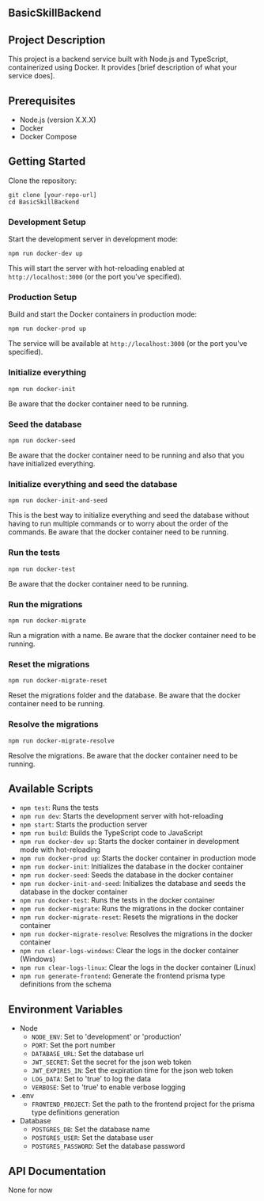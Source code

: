 ## BasicSkillBackend

## Project Description
This project is a backend service built with Node.js and TypeScript, containerized using Docker. It provides [brief description of what your service does].

## Prerequisites
- Node.js (version X.X.X)
- Docker
- Docker Compose

## Getting Started

Clone the repository:
   ```
   git clone [your-repo-url]
   cd BasicSkillBackend
   ```

### Development Setup

Start the development server in development mode:
   ```
   npm run docker-dev up
   ```

This will start the server with hot-reloading enabled at `http://localhost:3000` (or the port you've specified).

### Production Setup

Build and start the Docker containers in production mode:
   ```
   npm run docker-prod up
   ```

The service will be available at `http://localhost:3000` (or the port you've specified).

### Initialize everything

```
npm run docker-init
```

Be aware that the docker container need to be running.

### Seed the database

```
npm run docker-seed
```

Be aware that the docker container need to be running and also that you have initialized everything.

### Initialize everything and seed the database

```
npm run docker-init-and-seed
```

This is the best way to initialize everything and seed the database without having to run multiple commands or to worry about the order of the commands. Be aware that the docker container need to be running.

### Run the tests

```
npm run docker-test
```

Be aware that the docker container need to be running.

### Run the migrations

```
npm run docker-migrate
```

Run a migration with a name. Be aware that the docker container need to be running.

### Reset the migrations

```
npm run docker-migrate-reset
```

Reset the migrations folder and the database. Be aware that the docker container need to be running.

### Resolve the migrations

```
npm run docker-migrate-resolve
```

Resolve the migrations. Be aware that the docker container need to be running.

## Available Scripts
- `npm test`: Runs the tests
- `npm run dev`: Starts the development server with hot-reloading
- `npm start`: Starts the production server
- `npm run build`: Builds the TypeScript code to JavaScript
- `npm run docker-dev up`: Starts the docker container in development mode with hot-reloading
- `npm run docker-prod up`: Starts the docker container in production mode
- `npm run docker-init`: Initializes the database in the docker container
- `npm run docker-seed`: Seeds the database in the docker container
- `npm run docker-init-and-seed`: Initializes the database and seeds the database in the docker container
- `npm run docker-test`: Runs the tests in the docker container
- `npm run docker-migrate`: Runs the migrations in the docker container
- `npm run docker-migrate-reset`: Resets the migrations in the docker container
- `npm run docker-migrate-resolve`: Resolves the migrations in the docker container
- `npm run clear-logs-windows`: Clear the logs in the docker container (Windows)
- `npm run clear-logs-linux`: Clear the logs in the docker container (Linux)
- `npm run generate-frontend`: Generate the frontend prisma type definitions from the schema

## Environment Variables

- Node
  - `NODE_ENV`: Set to 'development' or 'production'
  - `PORT`: Set the port number
  - `DATABASE_URL`: Set the database url
  - `JWT_SECRET`: Set the secret for the json web token
  - `JWT_EXPIRES_IN`: Set the expiration time for the
  json web token
  - `LOG_DATA`: Set to 'true' to log the data
  - `VERBOSE`: Set to 'true' to enable verbose logging
- .env
  - `FRONTEND_PROJECT`: Set the path to the frontend project for the prisma type definitions generation
- Database
  - `POSTGRES_DB`: Set the database name
  - `POSTGRES_USER`: Set the database user
  - `POSTGRES_PASSWORD`: Set the database password

## API Documentation
None for now